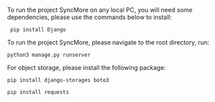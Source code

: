 To run the project SyncMore on any local PC, you will need some dependencies, please use the commands below to install:
   
     pip install Django
To run the project SyncMore, please navigate to the root directory, run:

    python3 manage.py runserver
For object storage, please install the following package:

    pip install django-storages boto3
    
    pip install requests